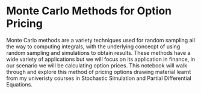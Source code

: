 # Monte Carlo Methods for Option Pricing

Monte Carlo methods are a variety techniques used for random sampling all the way to computing integrals, with the underlying concecpt of using random sampling and simulations to obtain results. 
These methods have a wide variety of applications but we will focus on its application in finance, in our scenario we will be calculating option prices. 
This notebook will walk through and explore this method of pricing options drawing material learnt from my univeristy courses in Stochastic Simulation and Partial Differential Equations.
